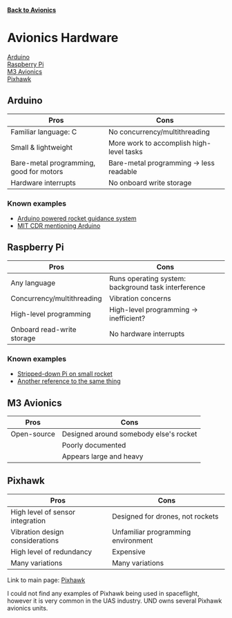 **[Back to Avionics](https://und-arc.github.io/research/avionics/index.html)**

# Avionics Hardware

[Arduino](#arduino)  
[Raspberry Pi](#raspberry-pi)   
[M3 Avionics](#m3-avionics)  
[Pixhawk](#pixhawk)  

## Arduino

| Pros          | Cons          |
| ------------- | ------------- |
| Familiar language: C | No concurrency/multithreading |
| Small & lightweight | More work to accomplish high-level tasks |
| Bare-metal programming, good for motors | Bare-metal programming -> less readable |
| Hardware interrupts | No onboard write storage |

### Known examples

- [Arduino powered rocket guidance system](https://www.instructables.com/id/Arduino-Powered-Rocket-Guidance-System/)
- [MIT CDR mentioning Arduino](http://web.mit.edu/rocketteam/www/usli/2011-12/MIT%20RT%20CDR%202012.pdf)

## Raspberry Pi

| Pros          | Cons          |
| ------------- | ------------- |
| Any language | Runs operating system: background task interference |
| Concurrency/multithreading | Vibration concerns |
| High-level programming | High-level programming -> inefficient? |
| Onboard read-write storage | No hardware interrupts |


### Known examples

- [Stripped-down Pi on small rocket](https://www.raspberrypi.org/blog/rocket-man/)
- [Another reference to the same thing](http://realflightsystems.com/wordpress/?page_id=722)

## M3 Avionics

| Pros          | Cons          |
| ------------- | ------------- |
| Open-source | Designed around somebody else's rocket |
| | Poorly documented |
| | Appears large and heavy |

## Pixhawk

| Pros          | Cons          |
| ------------- | ------------- |
| High level of sensor integration | Designed for drones, not rockets |
| Vibration design considerations | Unfamiliar programming environment |
| High level of redundancy | Expensive |
| Many variations | Many variations |

Link to main page: [Pixhawk](http://pixhawk.org/)

I could not find any examples of Pixhawk being used in spaceflight, however it is very common in the UAS industry.  UND owns several Pixhawk avionics units.
